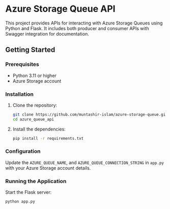 # Azure Storage Queue API

This project provides APIs for interacting with Azure Storage Queues using Python and Flask. It includes both producer and consumer APIs with Swagger integration for documentation.

## Getting Started

### Prerequisites

- Python 3.11 or higher
- Azure Storage account

### Installation

1. Clone the repository:

    ```bash
    git clone https://github.com/muntashir-islam/azure-storage-queue.git
    cd azure_queue_api
    ```

2. Install the dependencies:

    ```bash
    pip install -r requirements.txt
    ```

### Configuration

Update the `AZURE_QUEUE_NAME`, and `AZURE_QUEUE_CONNECTION_STRING` in `app.py` with your Azure Storage account details.

### Running the Application

Start the Flask server:

```bash
python app.py